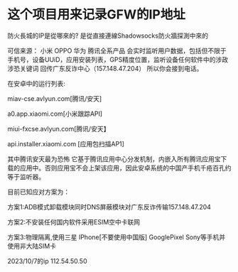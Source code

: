# 这个项目用来记录GFW的IP地址
防火長城的IP是從哪來的? 是從直接連線Shadowsocks防火牆探測中來的

可信来源：
小米 OPPO 华为 腾讯全系产品
会实时监听用户数据，包括但不限于手机号，设备UUiD，应用安装列表，GPS精度位置，监听设备任何软件中的涉政 涉恐关键词 回传广东反诈中心（157.148.47.204）
所以你会接到电话。

在安卓中的运行列表:

miav-cse.avlyun.com[腾讯/安天]

a0.app.xiaomi.com[小米跟踪API]

miui-fxcse.avlyun.com[腾讯/安天】

api.installer.xiaomi.com [应用包扫描AP1]

其中腾讯安天最为恐怖
它基于腾讯应用中心分发机制，内嵌入所有腾讯应用宝下载的应用中。否则应用宝不会上架该应用，因此安卓系统的中国产手机千疮百孔约等于监听器。

目前已知应对方案为：

方案1:ADB模式卸载模块同时DNS屏蔽模块对广东反诈传输157.148.47.204

方案2:不安装任何国内软件采用ESIM空中卡联网

方案3:物理隔离,使用三星 IPhone[不要使用中国版] GooglePixel Sony等手机并使用非大陆SIM卡


2023/10/7的ip
112.54.50.50
